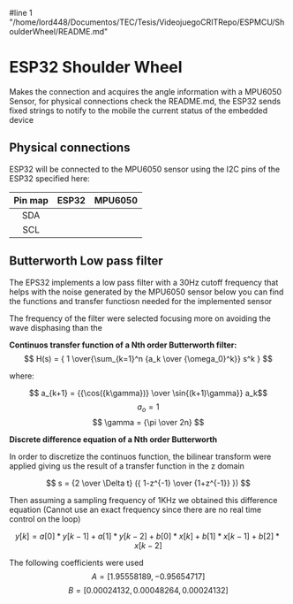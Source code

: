 #line 1 "/home/lord448/Documentos/TEC/Tesis/VideojuegoCRITRepo/ESPMCU/ShoulderWheel/README.md"
# ESP32 Shoulder Wheel
Makes the connection and acquires the angle information with
a MPU6050 Sensor, for physical connections check the README.md, the ESP32
sends fixed strings to notify to the mobile the current status of the
embedded device

## Physical connections
ESP32 will be connected to the MPU6050 sensor using the I2C pins of the ESP32 specified here:

| Pin map | ESP32 | MPU6050 |
| :---:   | :---: |  :---:  |
| SDA     |       |         |
| SCL     |       |         |

## Butterworth Low pass filter
The EPS32 implements a low pass filter with a 30Hz cutoff frequency
that helps with the noise generated by the MPU6050 sensor below you can find the functions and transfer functiosn needed for the implemented sensor

The frequency of the filter were selected focusing more on avoiding the wave disphasing than the 

**Continuos transfer function of a Nth order Butterworth filter:**
$$ H(s) = { 1 \over{\sum_{k=1}^n {a_k \over {\omega_0}^k}} s^k } $$

where:

$$ a_{k+1} = {{\cos({k\gamma})} \over \sin{(k+1)\gamma}} a_k$$
$$ a_o = 1 $$
$$ \gamma = {\pi \over 2n} $$

**Discrete difference equation of a Nth order Butterworth**

In order to discretize the continuos function, the bilinear transform were applied giving us the result of a transfer function in the z domain

$$ s = {2 \over \Delta t} ({ 1-z^{-1} \over {1+z^{-1}} }) $$

Then assuming a sampling frequency of 1KHz we obtained this difference equation (Cannot use an exact frequency since there are no real time control on the loop)

$$ y[k]=a[0]*y[k-1]+a[1]*y[k-2]+b[0]*x[k]+b[1]*x[k-1]+b[2]*x[k-2] $$

The following coefficients were used
$$ A = [{1.95558189, -0.95654717}] $$
$$ B = [{0.00024132, 0.00048264, 0.00024132}] $$